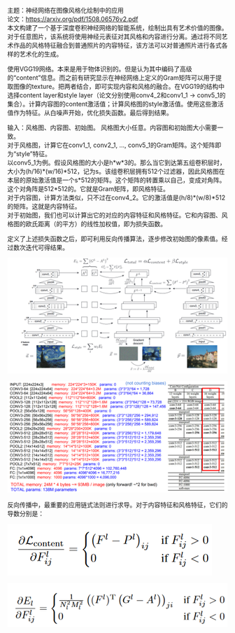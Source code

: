 主题：神经网络在图像风格化绘制中的应用  
论文：https://arxiv.org/pdf/1508.06576v2.pdf  
本文构建了一个基于深度卷积神经网络的智能系统，绘制出具有艺术价值的图像。对于任意图片，该系统将使用神经元表征对其风格和内容进行分离。通过将不同艺术作品的风格特征融合到普通照片的内容特征，该方法可以对普通照片进行各式各样的艺术化的生成。 

使用VGG19网络。本来是用于物体识别的。但是认为其中编码了高级的“content”信息。而之前有研究显示在神经网络上定义的Gram矩阵可以用于提取图像的texture。把两者结合，即可实现内容和风格的融合。在VGG19的结构中选择content layer和style layer（论文分别使用conv4_2和conv1_1 -> conv5_1的集合）。计算内容图的content激活值；计算风格图的style激活值。使用这些激活值作为特征。从白噪声开始，优化损失函数。最后得到结果。 

输入：风格图、内容图、初始图。 
风格图大小任意。内容图和初始图大小需要一致。 <br/>
对于风格图，计算它在conv1_1, conv2_1, ..., conv5_1的Gram矩阵。这个矩阵即为“style”特征。 <br/>
以conv5_1为例。假设风格图的大小是h\*w\*3的。那么当它到达第五组卷积层时，大小为(h/16)\*(w/16)\*512，记为s。该组卷积层拥有512个过滤器，因此风格图在本层的原始激活值是一个s\*512的矩阵。这个矩阵的转置乘以自己，变成对角阵。这个对角阵是512\*512的。它就是Gram矩阵，即风格特征。  <br/>
对于内容图，计算方法类似，只不过在conv4_2。它的激活值是(h/8)\*(w/8)\*512的矩阵。这就是内容特征。  <br/>
对于初始图，我们也可以计算出它的对应的内容特征和风格特征。它和内容图、风格图的欧氏距离（的平方）的线性加权值，即为损失函数。 <br/>

定义了上述损失函数之后，即可利用反向传播算法，逐步修改初始图的像素值。经过数次迭代可得结果。

![](./neuralStyle.png)

![](./vgg16.png)

反向传播中，最重要的应用链式法则进行求导。对于内容特征和风格特征，它们的导数分别是：

![](./contentLoss.png)

![](./styleLoss.png)
